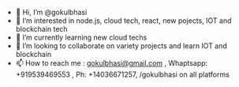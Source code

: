 - 👋 Hi, I’m @gokulbhasi
- 👀 I’m interested in node.js, cloud tech, react, new pojects, IOT and blockchain tech
- 🌱 I’m currently learning new cloud techs
- 💞️ I’m looking to collaborate on variety projects and learn IOT and blockchain
- 📫 How to reach me : gokulbhasi@gmail.com , Whaptsapp: +919539469553 , Ph: +14036671257, /gokulbhasi on all platforms

<!---
gokulbhasi/gokulbhasi is a ✨ special ✨ repository because its `README.md` (this file) appears on your GitHub profile.
You can click the Preview link to take a look at your changes.
--->

